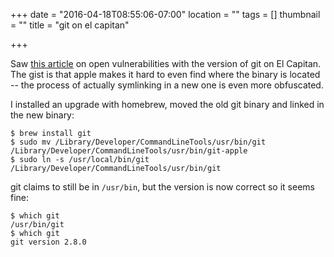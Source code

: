 +++
date = "2016-04-18T08:55:06-07:00"
location = ""
tags = []
thumbnail = ""
title = "git on el capitan"

+++

Saw [this article](http://rachelbythebay.com/w/2016/04/17/unprotected/)
on open vulnerabilities with the version of git on El Capitan.
The gist is that apple makes it hard to even find where the binary is located --
the process of actually symlinking in a new one is even more obfuscated.

<!--more-->

I installed an upgrade with homebrew, moved the old git binary
and linked in the new binary:

```
$ brew install git
$ sudo mv /Library/Developer/CommandLineTools/usr/bin/git /Library/Developer/CommandLineTools/usr/bin/git-apple
$ sudo ln -s /usr/local/bin/git /Library/Developer/CommandLineTools/usr/bin/git
```

git claims to still be in `/usr/bin`, but the version is now correct so it seems fine:

```
$ which git
/usr/bin/git
$ which git
git version 2.8.0
```
